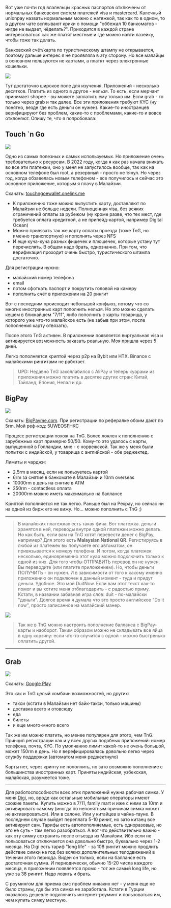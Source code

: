 [category]: <> (Travel, Malaysia)
[date]: <> (2023/12/16)
[title]: <> (Touch`n Go, Big Pay и другие способы cashless оплаты в Малайзии)

Вот уже почти год влалельцы красных паспортов отключены от нормальных банковских систем платежей visa и mastercard. Калечный unionpay назвать нормальным можно с натяжкой, так как то в одном, то в другом чате всплывают крики о помощи "оббежал 10 банкоматов - нигде не выдает, чёделать?". Приходится в каждой стране интересоваться как же платят местные и где можно найти лазейку, чтобы тоже так делать.

Банковский счёт/карта по туристическому штампу не открывается, поэтому дальше интерес я не проявляла в эту сторону. Но все малайцы в основном пользуются не картами, а платят через электронные кошельки.

![](https://bafybeigetmcvx2jbuzlq46r733g7zsnyz7nef5qfokhqnbq5kimj44gyxa.ipfs.flk-ipfs.xyz/1.jpg)

Тут достаточно широкое поле для изучения. Приложений - несколько десятков. Платить из одного в другое - нельзя. То есть, если мерчант принимает shopee - вы можете заплатить ему только им. Если grab - то только через grab и так далее. Все эти приложения требуют KYC (ну понятно, везде где есть деньги он нужен). Какие-то иностранцев верифицируют без проблем, какие-то с проблемами, какие-то и вовсе отклоняют. Опишу те, что я попробовала:

## Touch `n Go

![](https://bafybeigetmcvx2jbuzlq46r733g7zsnyz7nef5qfokhqnbq5kimj44gyxa.ipfs.flk-ipfs.xyz/2.jpg)

Одно из самых полезных и самых используемых. Но приложение очень требовательно к ресурсам. В 2022 году, когда я как раз начала вникать во все эти платежки, оно у меня не запустилось вообще, так как на основном телефоне был root, а резервный - просто не тянул. Но через год, когда обзавелась новым телефоном - все получилось и сейчас это основное приложение, которым я плачу в Малайзии.

Скачать: [touchngoewallet.onelink.me](https://touchngoewallet.onelink.me/8mmV/linkshare)

* К приложению тоже можно выпустить карту, доставляют по Малайзии не больше недели. Полноценная visa, без всяких ограничений оплаты за рубежом (ну кроме разве, что тех мест, где требуется оплата кредитной, а не припейд-картой, например Digital Ocean)
* Можно привязать так же карту оплаты проезда (тоже TnG, но именно транспортную) и пополнять через NFS
* И еще куча-куча разных фишечек и плюшечек, которые устану тут перечислять. В общем надо брать, однозначно. При том, что верификация проходит очень быстро, туристического штампа достаточно.

Для регистрации нужно:

* малайский номер телефона
* email
* потом сфоткать паспорт и покрутить головой на камеру
* пополнить счёт в приложении на 20 рингит

Вот с последним происходит небольшой конфьюз, потому что со многих иностранных карт пополнить нельзя. Но это можно сделать кешем в ближайшем "7/11", либо пополнить с карты товарища, у которого уже что-то малайское есть (не забыв при этом, после пополнения карту отвязать).

После этого TnG активен. В приложении появляется виртуальная visa и активируется возможность заказать реальную. Моя пришла через 5 дней.

Легко пополняется криптой через p2p на Bybit или HTX. Binance с малайскими рингитами не работает.

> UPD: Недавно TnG заколлабился с AliPay и теперь куарами из приложения можно платить в десятке других стран: Китай, Тайланд, Япония, Непал и др.

## BigPay

![](https://bafybeigetmcvx2jbuzlq46r733g7zsnyz7nef5qfokhqnbq5kimj44gyxa.ipfs.flk-ipfs.xyz/3.jpg)

Скачать: [BigPayme.com](https://bigpayme.com/#footer).  При регистрации по рефералке обоим дают по 5rm. Мой реф-код: 5UWEOSFHKC

Процесс регистрации похож на TnG. Более лоялен к пополнению с зарубежных карт примерно 50/50. Кому-то это удалось с карты, выпущенной в Голландии, мне - с норвежской. Так же у меня были попытки с индийской, у товарища с английской - обе реджектед.

Лимиты и чарджи:

- 2,5rm в месяц, если не пользуетесь картой
- 6rm за снятие в банкомате в Малайзии и 10rm overseas
- 10000rm в день на снятие в ATM
- 250rm - contactless оплата
- 20000rm можно иметь максимально на баллансе

Криптой пополняется не так легко. Раньше был на Pexpay, но сейчас ни на одной из бирж его не вижу. Но... можно пополнить с TnG ;)

***

> В малайских платежках есть такая фича. Вот платежка. деньги хранятся в ней, переводы внутри одной платежки можно делать. Но как быть, если вам на TnG хотят перевести денег с BigPay, например? Для этого есть **Malaysian National QR**. Регистируясь в любой из платежек вы получаете его автоматом, он привязывается к номеру телефона. И потом, когда платежек несколько, единовременно этот куар можно подключить только к одной из них. Для того чтобы ОТПРАВИТЬ перевод он не нужен. Вы переводите (или платите приложением). Но, чтобы деньги ПОЛУЧИТЬ - он нужен. И в зависимости от того к какому именно приложению он подключен в данный момент - туда и придут деньги. Удобное. Это мой DuitNow. Если вам этот текст как-то помог и вы хотите меня отблагодарить - с радостью приму. Кстати, в названии забавная игра слов: duit - по-малайски "деньги". Долгое время я думала что это просто английское "Do it now", просто записанное на малайский манер.

![](https://bafybeigetmcvx2jbuzlq46r733g7zsnyz7nef5qfokhqnbq5kimj44gyxa.ipfs.flk-ipfs.xyz/5.jpg)

> Так же в TnG можно настроить пополнение балланса с BigPay-карты и наоборот. Таким образом можно не складывать все яйца в одну корзину: если что-то случится с одной - можно быстренько оплатить другой.

***

## Grab

![](https://bafybeigetmcvx2jbuzlq46r733g7zsnyz7nef5qfokhqnbq5kimj44gyxa.ipfs.flk-ipfs.xyz/4.jpg)

Скачать: [Google Play](https://play.google.com/store/apps/details?id=com.grabtaxi.passenger)

Это как и TnG целый комбаин возможностей, но других:

* такси (кстати в Малайзии нет байк-такси, только машины)
* доставка всего и отовсюду
* еда
* билеты
* и еще много-много всего

Так же им можно платить, но менее популярен для этого, чем TnG. Принцип регистрации как и у всех других подобных приложений: номер телефона, почта, KYC. По умолчанию лимит какой-то не очень большой, может 150rm в день. Но я верефицировалась довольно легко через службу поддержки (автоматом меня реджектнуло)

Карты нет, через крипту не пополнить, но зато возможно пополнение с большинства иностранных карт. Приняты индийская, узбекская, малайская, разумеется тоже.

***

Для работоспособности всех этих приложений нужна рабочая симка. У меня [Digi](https://www.celcomdigi.com/postpaid), но, вроде как остальные мобильные операторы имеют схожие пакеты. Купить можно в 7/11, family mart и иже с ними за 10rm и активировать самому (иногда по непонятным причинам симка может не активироваться). Или в салоне. Или у китайцев в чайна-тауне. В последнем случае выйдет переплата 5-10 ринит, но зато китаец все активирует сам. Тарифы есть автопополняемые, есть одноразовые, но это не суть - там легко разобраться. А вот что действительно важно - как эту симку сохранить после отъезда из Малайзии. Ибо если не пользоваться отключается она довольно быстро, буквально через 1-2 месяца. На Digi есть тариф "long life" - за 108 рингит можно продлить действие симки на год без всяких дополнительных телодвижений в течении этого периода. Виден он только, если на баллансе есть достаточная сумма. И периодически, обычно 15-20 числа каждого месяца, в приложении появляется промо - тот же самый long life, но уже за 38 рингит. Надо ловить и брать. 

С роумингом для приема смс проблем никаких нет - у меня еще не было страны, где бы эта симка не заработала. Кстати в Турции оказалось дешевле подключить интернет-роуминг и пользоваться им, чем купить симку местную.
